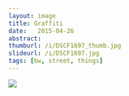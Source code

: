 ```yaml
---
layout: image
title: Graffiti
date:   2015-04-26
abstract: 
thumburl: /i/DSCF1697_thumb.jpg
slideurl: /i/DSCF1697.jpg
tags: [bw, street, things]
---
```

![]({{site.url}}/i/DSCF1697.jpg)

